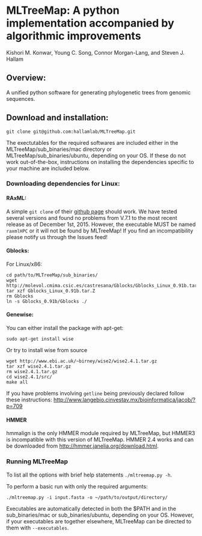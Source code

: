 # MLTreeMap: A python implementation accompanied by algorithmic improvements

Kishori M. Konwar, Young C. Song, Connor Morgan-Lang, and Steven J. Hallam

## Overview:

A unified python software for generating phylogenetic trees from genomic sequences. 

## Download and installation:

```
git clone git@github.com:hallamlab/MLTreeMap.git
```
The exectutables for the required softwares are included either in the MLTreeMap/sub_binaries/mac
 directory or MLTreeMap/sub_binaries/ubuntu, depending on your OS.
If these do not work out-of-the-box, instructions on installing the dependencies specific to your
 machine are included below.
### Downloading dependencies for Linux:

#### RAxML:
A simple `git clone` of their [github page](https://github.com/stamatak/standard-RAxML) should work.
We have tested several versions and found no problems from V.7.1 to the most recent release as of 
December 1st, 2015. However, the executable MUST be named `raxmlHPC` or it will not be found by MLTreeMap!
If you find an incompatibility please notify us through the Issues feed!

#### Gblocks:
For Linux/x86:
```
cd path/to/MLTreeMap/sub_binaries/
wget http://molevol.cmima.csic.es/castresana/Gblocks/Gblocks_Linux_0.91b.tar.Z
tar xzf Gblocks_Linux_0.91b.tar.Z
rm Gblocks
ln -s Gblocks_0.91b/Gblocks ./
```

#### Genewise:
You can either install the package with apt-get:
```
sudo apt-get install wise
```
Or try to install wise from source
```
wget http://www.ebi.ac.uk/~birney/wise2/wise2.4.1.tar.gz
tar xzf wise2.4.1.tar.gz
rm wise2.4.1.tar.gz
cd wise2.4.1/src/
make all
```
If you have problems involving `getline` being previously declared follow these instructions:
http://www.langebio.cinvestav.mx/bioinformatica/jacob/?p=709

#### HMMER
hmmalign is the only HMMER module required by MLTreeMap, but HMMER3 is incompatible with this
version of MLTreeMap. HMMER 2.4 works and can be downloaded from
http://hmmer.janelia.org/download.html.

### Running MLTreeMap

To list all the options with brief help statements `./mltreemap.py -h`.

To perform a basic run with only the required arguments:
```
./mltreemap.py -i input.fasta -o ~/path/to/output/directory/
```
Executables are automatically detected in both the $PATH and in the
sub_binaries/mac or sub_binaries/ubuntu, depending on your OS. However, if your executables
are together elsewhere, MLTreeMap can be directed to them with `--executables`.
